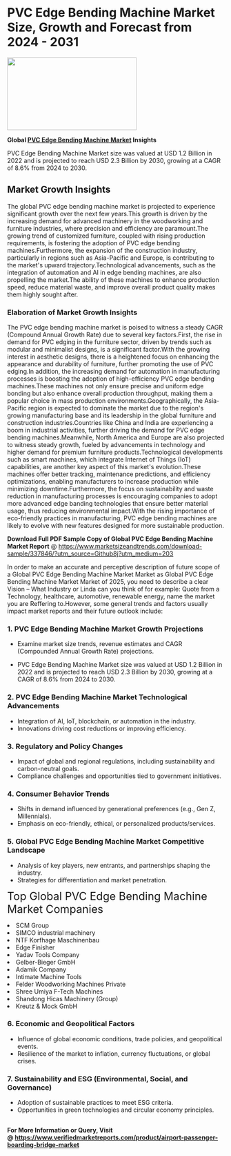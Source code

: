 <H1>PVC Edge Bending Machine Market Size, Growth and Forecast from 2024 - 2031</H1><img class="aligncenter size-medium wp-image-584254" src="https://thirdeyenews.in/wp-content/uploads/2024/09/Global-Market-Research-300x168.jpeg" alt="" width="300" height="168" /><p><strong>Global&nbsp;<a href="https://www.marketsizeandtrends.com/download-sample/337846/?utm_source=Github8j?utm_medium=203">PVC Edge Bending Machine Market</a> Insights</strong></p><p>PVC Edge Bending Machine Market size was valued at USD 1.2 Billion in 2022 and is projected to reach USD 2.3 Billion by 2030, growing at a CAGR of 8.6% from 2024 to 2030.</p><p><h2>Market Growth Insights</h2> The global PVC edge bending machine market is projected to experience significant growth over the next few years.This growth is driven by the increasing demand for advanced machinery in the woodworking and furniture industries, where precision and efficiency are paramount.The growing trend of customized furniture, coupled with rising production requirements, is fostering the adoption of PVC edge bending machines.Furthermore, the expansion of the construction industry, particularly in regions such as Asia-Pacific and Europe, is contributing to the market's upward trajectory.Technological advancements, such as the integration of automation and AI in edge bending machines, are also propelling the market.The ability of these machines to enhance production speed, reduce material waste, and improve overall product quality makes them highly sought after. <h3>Elaboration of Market Growth Insights</h3> The PVC edge bending machine market is poised to witness a steady CAGR (Compound Annual Growth Rate) due to several key factors.First, the rise in demand for PVC edging in the furniture sector, driven by trends such as modular and minimalist designs, is a significant factor.With the growing interest in aesthetic designs, there is a heightened focus on enhancing the appearance and durability of furniture, further promoting the use of PVC edging.In addition, the increasing demand for automation in manufacturing processes is boosting the adoption of high-efficiency PVC edge bending machines.These machines not only ensure precise and uniform edge bonding but also enhance overall production throughput, making them a popular choice in mass production environments.Geographically, the Asia-Pacific region is expected to dominate the market due to the region's growing manufacturing base and its leadership in the global furniture and construction industries.Countries like China and India are experiencing a boom in industrial activities, further driving the demand for PVC edge bending machines.Meanwhile, North America and Europe are also projected to witness steady growth, fueled by advancements in technology and higher demand for premium furniture products.Technological developments such as smart machines, which integrate Internet of Things (IoT) capabilities, are another key aspect of this market's evolution.These machines offer better tracking, maintenance predictions, and efficiency optimizations, enabling manufacturers to increase production while minimizing downtime.Furthermore, the focus on sustainability and waste reduction in manufacturing processes is encouraging companies to adopt more advanced edge banding technologies that ensure better material usage, thus reducing environmental impact.With the rising importance of eco-friendly practices in manufacturing, PVC edge bending machines are likely to evolve with new features designed for more sustainable production.</p><p><span class=""><strong>Download Full PDF Sample Copy of Global PVC Edge Bending Machine Market Report</strong> @ <a href="https://www.marketsizeandtrends.com/download-sample/337846/?utm_source=Github8j?utm_medium=203" target="_blank">https://www.marketsizeandtrends.com/download-sample/337846/?utm_source=Github8j?utm_medium=203</a></span></p><p>In order to make an accurate and perceptive description of future scope of a Global&nbsp;PVC Edge Bending Machine Market Market as Global&nbsp;PVC Edge Bending Machine Market Market of 2025, you need to describe a clear Vision &ndash; What Industry or Linda can you think of for example: Quote from a Technology, healthcare, automotive, renewable energy, name the market you are Reffering to.However, some general trends and factors usually impact market reports and their future outlook include:</p><h3>1.&nbsp;<strong>PVC Edge Bending Machine Market Growth Projections</strong></h3><ul><li>Examine market size trends, revenue estimates and CAGR (Compounded Annual Growth Rate) projections.</li><li><p>PVC Edge Bending Machine Market size was valued at USD 1.2 Billion in 2022 and is projected to reach USD 2.3 Billion by 2030, growing at a CAGR of 8.6% from 2024 to 2030.</p></li></ul><h3>2.&nbsp;<strong>PVC Edge Bending Machine Market Technological Advancements</strong></h3><ul><li>Integration of AI, IoT, blockchain, or automation in the industry.</li><li>Innovations driving cost reductions or improving efficiency.</li></ul><h3>3.&nbsp;<strong>Regulatory and Policy Changes</strong></h3><ul><li>Impact of global and regional regulations, including sustainability and carbon-neutral goals.</li><li>Compliance challenges and opportunities tied to government initiatives.</li></ul><h3>4.&nbsp;<strong>Consumer Behavior Trends</strong></h3><ul><li>Shifts in demand influenced by generational preferences (e.g., Gen Z, Millennials).</li><li>Emphasis on eco-friendly, ethical, or personalized products/services.</li></ul><h3>5.&nbsp;<strong>Global PVC Edge Bending Machine Market Competitive Landscape</strong></h3><ul><li>Analysis of key players, new entrants, and partnerships shaping the industry.</li><li>Strategies for differentiation and market penetration.</li></ul><p data-pm-slice="1 1 []"><span style="color: inherit; font-family: inherit; font-size: 25px;">Top Global PVC Edge Bending Machine Market Companies</span></p><div class="" data-test-id=""><p><li>SCM Group</li><li> SIMCO industrial machinery</li><li> NTF Korfhage Maschinenbau</li><li> Edge Finisher</li><li> Yadav Tools Company</li><li> Gelber-Bieger GmbH</li><li> Adamik Company</li><li> Intimate Machine Tools</li><li> Felder Woodworking Machines Private</li><li> Shree Umiya F-Tech Machines</li><li> Shandong Hicas Machinery (Group)</li><li> Kreutz & Mock GmbH</li></p></div><h3>6.&nbsp;<strong>Economic and Geopolitical Factors</strong></h3><ul><li>Influence of global economic conditions, trade policies, and geopolitical events.</li><li>Resilience of the market to inflation, currency fluctuations, or global crises.</li></ul><h3>7.&nbsp;<strong>Sustainability and ESG (Environmental, Social, and Governance)</strong></h3><ul><li>Adoption of sustainable practices to meet ESG criteria.</li><li>Opportunities in green technologies and circular economy principles.</li></ul><h2><strong style="font-size: 14px;">For More Information or Query, Visit @&nbsp;</strong><a style="background-color: #ffffff; font-size: 14px;" href="https://www.marketsizeandtrends.com/report/pvc-edge-bending-machine-market/" target="_blank">https://www.verifiedmarketreports.com/product/airport-passenger-boarding-bridge-market</a></h2>